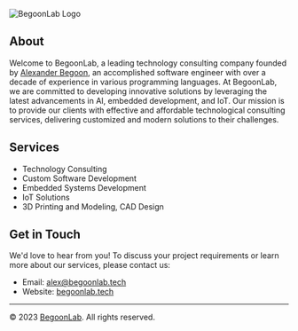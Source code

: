 
![BegoonLab Logo](https://begoonlab.tech/img/logo.png)

## About

Welcome to BegoonLab, a leading technology consulting company founded by [Alexander Begoon](https://github.com/alexbegoon), an accomplished software engineer with over a decade of experience in various programming languages. At BegoonLab, we are committed to developing innovative solutions by leveraging the latest advancements in AI, embedded development, and IoT. Our mission is to provide our clients with effective and affordable technological consulting services, delivering customized and modern solutions to their challenges.

## Services

- Technology Consulting
- Custom Software Development
- Embedded Systems Development
- IoT Solutions
- 3D Printing and Modeling, CAD Design

## Get in Touch

We'd love to hear from you! To discuss your project requirements or learn more about our services, please contact us:

- Email: [alex@begoonlab.tech](mailto:alex@begoonlab.tech)
- Website: [begoonlab.tech](https://begoonlab.tech)

---

© 2023 [BegoonLab](https://begoonlab.tech). All rights reserved.